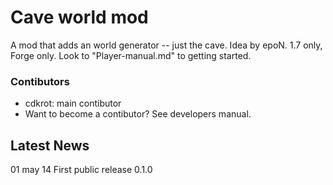 # Cave world mod 
A mod that adds an world generator -- just the cave.
Idea by epoN.
1.7 only, Forge only. Look to "Player-manual.md" to getting started.

### Contibutors
* cdkrot: main contibutor
* Want to become a contibutor? See developers manual.

## Latest News
01 may 14 First public release 0.1.0
